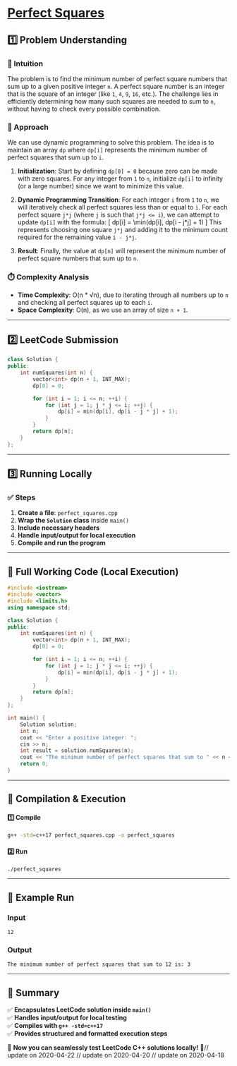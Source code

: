 # **[Perfect Squares](https://leetcode.com/problems/perfect-squares/description/)**  

## **1️⃣ Problem Understanding**  
### **📌 Intuition**  
The problem is to find the minimum number of perfect square numbers that sum up to a given positive integer `n`. A perfect square number is an integer that is the square of an integer (like `1`, `4`, `9`, `16`, etc.). The challenge lies in efficiently determining how many such squares are needed to sum to `n`, without having to check every possible combination.

### **🚀 Approach**  
We can use dynamic programming to solve this problem. The idea is to maintain an array `dp` where `dp[i]` represents the minimum number of perfect squares that sum up to `i`. 

1. **Initialization**: Start by defining `dp[0] = 0` because zero can be made with zero squares. For any integer from `1` to `n`, initialize `dp[i]` to infinity (or a large number) since we want to minimize this value.

2. **Dynamic Programming Transition**: For each integer `i` from `1` to `n`, we will iteratively check all perfect squares less than or equal to `i`. For each perfect square `j*j` (where `j` is such that `j*j <= i`), we can attempt to update `dp[i]` with the formula:
   \[
   dp[i] = \min(dp[i], dp[i - j*j] + 1)
   \]
   This represents choosing one square `j*j` and adding it to the minimum count required for the remaining value `i - j*j`.

3. **Result**: Finally, the value at `dp[n]` will represent the minimum number of perfect square numbers that sum up to `n`.

### **⏱️ Complexity Analysis**  
- **Time Complexity**: O(n * √n), due to iterating through all numbers up to `n` and checking all perfect squares up to each `i`.
- **Space Complexity**: O(n), as we use an array of size `n + 1`.

---  

## **2️⃣ LeetCode Submission**  
```cpp
class Solution {
public:
    int numSquares(int n) {
        vector<int> dp(n + 1, INT_MAX);
        dp[0] = 0; 

        for (int i = 1; i <= n; ++i) {
            for (int j = 1; j * j <= i; ++j) {
                dp[i] = min(dp[i], dp[i - j * j] + 1);
            }
        }
        return dp[n];
    }
};
```  

---  

## **3️⃣ Running Locally**  
### **✅ Steps**  
1. **Create a file**: `perfect_squares.cpp`  
2. **Wrap the `Solution` class** inside `main()`  
3. **Include necessary headers**  
4. **Handle input/output for local execution**  
5. **Compile and run the program**  

---  

## **📝 Full Working Code (Local Execution)**  
```cpp
#include <iostream>
#include <vector>
#include <limits.h>
using namespace std;

class Solution {
public:
    int numSquares(int n) {
        vector<int> dp(n + 1, INT_MAX);
        dp[0] = 0; 

        for (int i = 1; i <= n; ++i) {
            for (int j = 1; j * j <= i; ++j) {
                dp[i] = min(dp[i], dp[i - j * j] + 1);
            }
        }
        return dp[n];
    }
};

int main() {
    Solution solution;
    int n;
    cout << "Enter a positive integer: ";
    cin >> n;
    int result = solution.numSquares(n);
    cout << "The minimum number of perfect squares that sum to " << n << " is: " << result << endl;
    return 0;
}
```  

---  

## **🔧 Compilation & Execution**  
#### **1️⃣ Compile**  
```bash
g++ -std=c++17 perfect_squares.cpp -o perfect_squares
```  

#### **2️⃣ Run**  
```bash
./perfect_squares
```  

---  

## **🎯 Example Run**  
### **Input**  
```
12
```  
### **Output**  
```
The minimum number of perfect squares that sum to 12 is: 3
```  

---  

## **📌 Summary**  
✅ **Encapsulates LeetCode solution inside `main()`**  
✅ **Handles input/output for local testing**  
✅ **Compiles with `g++ -std=c++17`**  
✅ **Provides structured and formatted execution steps**  

🚀 **Now you can seamlessly test LeetCode C++ solutions locally!** 🚀// update on 2020-04-22
// update on 2020-04-20
// update on 2020-04-18
